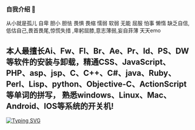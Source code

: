 ### 自我介绍 👋
从小就是孤儿 自卑 胆小  胆怯  畏惧 畏缩 懦弱  软弱 无能 屈服 怕事 懒惰
缺乏自信,低估自己,畏首畏尾,惊慌失措 ,卑躬屈膝,意志薄弱,妄自菲薄
天天emo

<h2>本人最擅长Ai、Fw、Fl、Br、Ae、Pr、Id、PS、DW等软件的安装与卸载，精通CSS、JavaScript、PHP、asp、jsp、C、C++、C#、java、Ruby、Perl、Lisp、python、Objective-C、ActionScript等单词的拼写，
熟悉windows、Linux、Mac、Android、IOS等系统的开关机! </h2>


[![Typing SVG](https://readme-typing-svg.demolab.com?font=Fira+Code&size=30&pause=1000&color=F71B1E&center=%E7%9C%9F%E7%9A%84&vCenter=%E9%94%99%E8%AF%AF%E7%9A%84&repeat=%E7%9C%9F%E7%9A%84&random=%E9%94%99%E8%AF%AF%E7%9A%84&width=435&lines=%E6%88%91%E5%B0%B1%E6%98%AF%E4%B8%AA%E5%BA%9F%E7%89%A9%EF%BC%81%F0%9F%91%A8%E2%80%8D%F0%9F%92%BB%F0%9F%98%AD%F0%9F%98%AD%F0%9F%98%AD)]()
